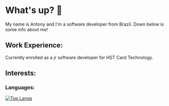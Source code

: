 # What's up? 🐳

My name is Antony and I'm a software developer from Brazil. Down below is some info about me!

## Work Experience:

Currently enrolled as a jr software developer for HST Card Technology.

## Interests:

### Languages:

[![Top Langs](https://github-readme-stats.vercel.app/api/top-langs/?username=antonyvalete&layout=compact&theme=apprentice)](https://github.com/anuraghazra/github-readme-stats)
